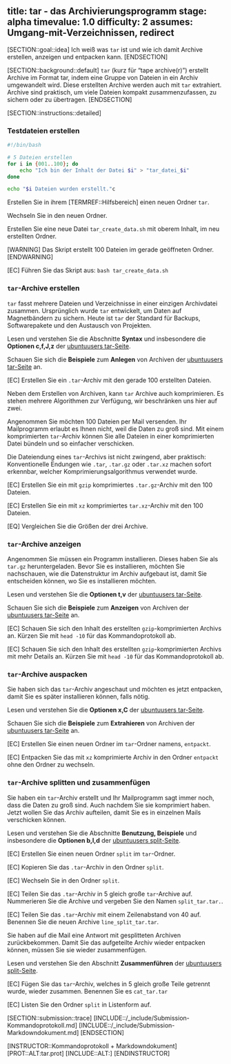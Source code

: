 title: tar - das Archivierungsprogramm
stage: alpha
timevalue: 1.0
difficulty: 2
assumes: Umgang-mit-Verzeichnissen, redirect
---

[SECTION::goal::idea]
Ich weiß was `tar` ist und wie ich damit Archive erstellen, anzeigen und entpacken kann.
[ENDSECTION]


[SECTION::background::default]
`tar` (kurz für “tape archive(r)”) erstellt Archive im Format tar, 
indem eine Gruppe von Dateien in ein Archiv umgewandelt wird. 
Diese erstellten Archive werden auch mit `tar` extrahiert.
Archive sind praktisch, um viele Dateien kompakt zusammenzufassen, zu sichern oder zu übertragen. 
[ENDSECTION]


[SECTION::instructions::detailed]

### Testdateien erstellen

```bash
#!/bin/bash

# 5 Dateien erstellen
for i in {001..100}; do
    echo "Ich bin der Inhalt der Datei $i" > "tar_datei_$i"
done

echo "$i Dateien wurden erstellt."c
```

Erstellen Sie in ihrem [TERMREF::Hilfsbereich] einen neuen Ordner `tar`.

Wechseln Sie in den neuen Ordner.

Erstellen Sie eine neue Datei `tar_create_data.sh` mit oberem Inhalt, im neu erstellten Ordner.

[WARNING]
Das Skript erstellt 100 Dateien im gerade geöffneten Ordner.
[ENDWARNING]

[EC] Führen Sie das Skript aus: `bash tar_create_data.sh`


### `tar`-Archive erstellen

`tar` fasst mehrere Dateien und Verzeichnisse in einer einzigen Archivdatei zusammen. 
Ursprünglich wurde `tar` entwickelt, um Daten auf Magnetbändern zu sichern.
Heute ist `tar` der Standard für Backups, Softwarepakete und den Austausch von Projekten. 

Lesen und verstehen Sie die Abschnitte **Syntax** und insbesondere die **Optionen c,f,J,z** der 
[ubuntuusers tar-Seite](https://wiki.ubuntuusers.de/tar/).

Schauen Sie sich die **Beispiele** zum **Anlegen** von Archiven der 
[ubuntuusers tar-Seite](https://wiki.ubuntuusers.de/tar/) an.

[EC] Erstellen Sie ein `.tar`-Archiv mit den gerade 100 erstellten Dateien.

Neben dem Erstellen von Archiven, kann `tar` Archive auch komprimieren. 
Es stehen mehrere Algorithmen zur Verfügung, wir beschränken uns hier auf zwei.

Angenommen Sie möchten 100 Dateien per Mail versenden.
Ihr Mailprogramm erlaubt es Ihnen nicht, weil die Daten zu groß sind. 
Mit einem komprimierten `tar`-Archiv können Sie alle Dateien in einer komprimierten Datei bündeln 
und so einfacher verschicken.

Die Dateiendung eines `tar`-Archivs ist nicht zwingend, aber praktisch: 
Konventionelle Endungen wie `.tar`, `.tar.gz` oder `.tar.xz` machen sofort erkennbar, welcher 
Komprimierungsalgorithmus verwendet wurde.

[EC] Erstellen Sie ein mit `gzip` komprimiertes `.tar.gz`-Archiv mit den 100 Dateien.

[EC] Erstellen Sie ein mit `xz` komprimiertes `tar.xz`-Archiv mit den 100 Dateien.

[EQ] Vergleichen Sie die Größen der drei Archive.


### `tar`-Archive anzeigen

Angenommen Sie müssen ein Programm installieren.
Dieses haben Sie als `tar.gz` heruntergeladen.
Bevor Sie es installieren, möchten Sie nachschauen, wie die Datenstruktur im Archiv aufgebaut ist, 
damit Sie entscheiden können, wo Sie es installieren möchten.

Lesen und verstehen Sie die **Optionen t,v** der 
[ubuntuusers tar-Seite](https://wiki.ubuntuusers.de/tar/).

Schauen Sie sich die **Beispiele** zum **Anzeigen** von Archiven der 
[ubuntuusers tar-Seite](https://wiki.ubuntuusers.de/tar/) an.

[EC] Schauen Sie sich den Inhalt des erstellten `gzip`-komprimierten Archivs an.
    Kürzen Sie mit `head -10` für das Kommandoprotokoll ab.

[EC] Schauen Sie sich den Inhalt des erstellten `gzip`-komprimierten Archivs mit mehr Details an.
    Kürzen Sie mit `head -10` für das Kommandoprotokoll ab.


### `tar`-Archive auspacken

Sie haben sich das `tar`-Archiv angeschaut und möchten es jetzt entpacken, damit Sie es später 
installieren können, falls nötig.

Lesen und verstehen Sie die **Optionen x,C** der 
[ubuntuusers tar-Seite](https://wiki.ubuntuusers.de/tar/).

Schauen Sie sich die **Beispiele** zum **Extrahieren** von Archiven der 
[ubuntuusers tar-Seite](https://wiki.ubuntuusers.de/tar/) an.

[EC] Erstellen Sie einen neuen Ordner im `tar`-Ordner namens, `entpackt`.

[EC] Entpacken Sie das mit `xz` komprimierte Archiv in den Ordner `entpackt` ohne den Ordner zu 
    wechseln.


### `tar`-Archive splitten und zusammenfügen

Sie haben ein `tar`-Archiv erstellt und Ihr Mailprogramm sagt immer noch, dass die Daten zu groß sind.
Auch nachdem Sie sie komprimiert haben.
Jetzt wollen Sie das Archiv aufteilen, damit Sie es in einzelnen Mails verschicken können.

Lesen und verstehen Sie die Abschnitte **Benutzung, Beispiele** und insbesondere die 
**Optionen b,l,d** der 
[ubuntuusers split-Seite](https://wiki.ubuntuusers.de/split/).

[EC] Erstellen Sie einen neuen Ordner `split` im `tar`-Ordner.

[EC] Kopieren Sie das `.tar`-Archiv in den Ordner `split`.

[EC] Wechseln Sie in den Ordner `split`.

[EC] Teilen Sie das `.tar`-Archiv in 5 gleich große `tar`-Archive auf. 
    Nummerieren Sie die Archive und vergeben Sie den Namen `split_tar.tar.`.

[EC] Teilen Sie das `.tar`-Archiv mit einem Zeilenabstand von 40 auf. 
    Benennen Sie die neuen Archive `line_split_tar.tar`.

Sie haben auf die Mail eine Antwort mit gesplitteten Archiven zurückbekommen.
Damit Sie das aufgeteilte Archiv wieder entpacken können, müssen Sie sie wieder zusammenfügen.

Lesen und verstehen Sie den Abschnitt **Zusammenführen** der 
[ubuntuusers split-Seite](https://wiki.ubuntuusers.de/split/).

[EC] Fügen Sie das `tar`-Archiv, welches in 5 gleich große Teile getrennt wurde, wieder zusammen. 
    Benennen Sie es `cat_tar.tar`

[EC] Listen Sie den Ordner `split` in Listenform auf.


[SECTION::submission::trace]
[INCLUDE::/_include/Submission-Kommandoprotokoll.md]
[INCLUDE::/_include/Submission-Markdowndokument.md]
[ENDSECTION]

[INSTRUCTOR::Kommandoprotokoll + Markdowndokument]
[PROT::ALT:tar.prot]
[INCLUDE::ALT:]
[ENDINSTRUCTOR]
